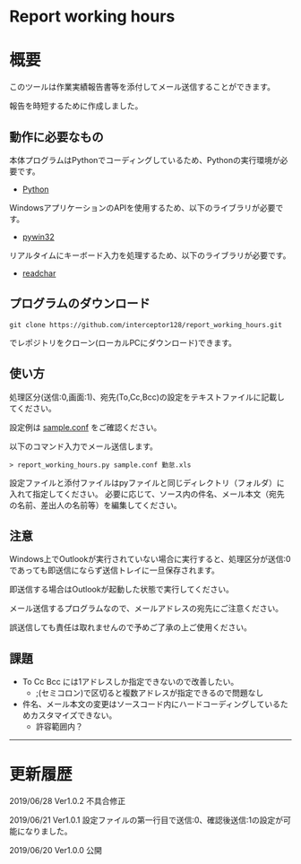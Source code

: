 Report working hours
==

# 概要

このツールは作業実績報告書等を添付してメール送信することができます。

報告を時短するために作成しました。

## 動作に必要なもの

本体プログラムはPythonでコーディングしているため、Pythonの実行環境が必要です。

+ [Python](https://www.python.org/)

WindowsアプリケーションのAPIを使用するため、以下のライブラリが必要です。

+ [pywin32](https://github.com/mhammond/pywin32)

リアルタイムにキーボード入力を処理するため、以下のライブラリが必要です。

+ [readchar](https://pypi.org/project/readchar/)

## プログラムのダウンロード
`git clone https://github.com/interceptor128/report_working_hours.git`

でレポジトリをクローン(ローカルPCにダウンロード)できます。

## 使い方

処理区分(送信:0,画面:1)、宛先(To,Cc,Bcc)の設定をテキストファイルに記載してください。

設定例は [sample.conf](sample.conf, "Example Config Sample") をご確認ください。

以下のコマンド入力でメール送信します。
```command:sample
> report_working_hours.py sample.conf 勤怠.xls
```

設定ファイルと添付ファイルはpyファイルと同じディレクトリ（フォルダ）に入れて指定してください。
必要に応じて、ソース内の件名、メール本文（宛先の名前、差出人の名前等）を編集してください。

## 注意

Windows上でOutlookが実行されていない場合に実行すると、処理区分が送信:0であっても即送信にならず送信トレイに一旦保存されます。

即送信する場合はOutlookが起動した状態で実行してください。

メール送信するプログラムなので、メールアドレスの宛先にご注意ください。

誤送信しても責任は取れませんので予めご了承の上ご使用ください。

## 課題
+ To Cc Bcc には1アドレスしか指定できないので改善したい。
    + ;(セミコロン)で区切ると複数アドレスが指定できるので問題なし
+ 件名、メール本文の変更はソースコード内にハードコーディングしているためカスタマイズできない。
    + 許容範囲内？

***

# 更新履歴
2019/06/28 Ver1.0.2 不具合修正

2019/06/21 Ver1.0.1 設定ファイルの第一行目で送信:0、確認後送信:1の設定が可能になりました。

2019/06/20 Ver1.0.0 公開
